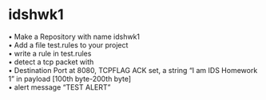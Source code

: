 # idshwk1
• Make a Repository with name idshwk1  
• Add a file test.rules to your project  
• write a rule in test.rules  
• detect a tcp packet with  
• Destination Port at 8080, TCPFLAG ACK set, a string “I am IDS Homework 1” in payload [100th byte-200th byte]  
• alert message “TEST ALERT”
